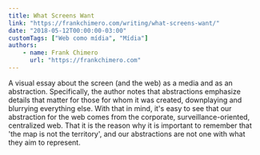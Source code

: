 ```yaml
---
title: What Screens Want
link: "https://frankchimero.com/writing/what-screens-want/"
date: "2018-05-12T00:00:00-03:00"
customTags: ["Web como mídia", "Mídia"]
authors:
    - name: Frank Chimero
      url: "https://frankchimero.com"
---
```


A visual essay about the screen (and the web) as a media and as an abstraction. Specifically, the author notes that abstractions emphasize details that matter for those for whom it was created, downplaying and blurrying everything else. With that in mind, it's easy to see that our abstraction for the web comes from the corporate, surveillance-oriented, centralized web. That it is the reason why it is important to remember that 'the map is not the territory', and our abstractions are not one with what they aim to represent.

